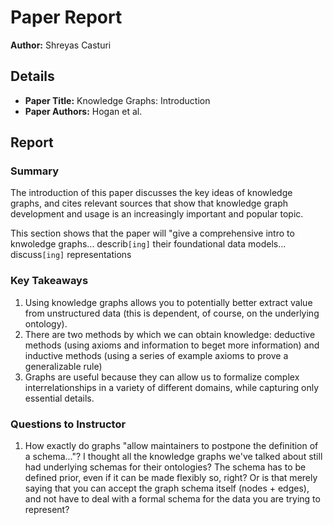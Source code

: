 # Paper Report

**Author:** Shreyas Casturi

## Details

- **Paper Title:** Knowledge Graphs: Introduction
- **Paper Authors:** Hogan et al.

## Report

### Summary

The introduction of this paper discusses the key ideas of knowledge graphs, and cites relevant sources that show that knowledge graph development and usage is an increasingly important and popular topic.

This section shows that the paper will "give a comprehensive intro to knwoledge graphs... describ`[ing]` their foundational data models... discuss`[ing]` representations

### Key Takeaways

1. Using knowledge graphs allows you to potentially better extract value from unstructured data (this is dependent, of course, on the underlying ontology).
2. There are two methods by which we can obtain knowledge: deductive methods (using axioms and information to beget more information) and inductive methods (using a series of example axioms to prove a generalizable rule)
3. Graphs are useful because they can allow us to formalize complex interrelationships in a variety of different domains, while capturing only essential details.

### Questions to Instructor

1. How exactly do graphs "allow maintainers to postpone the definition of a schema..."? I thought all the knowledge graphs we've talked about still had underlying schemas for their ontologies? The schema has to be defined prior, even if it can be made flexibly so, right? Or is that merely saying that you can accept the graph schema itself (nodes + edges), and not have to deal with a formal schema for the data you are trying to represent?
